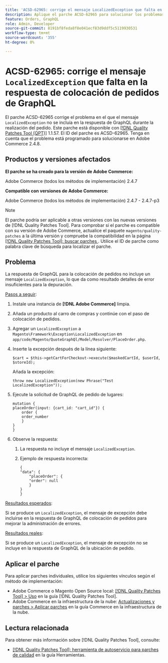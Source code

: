 ```yaml
---
title: 'ACSD-62965: corrige el mensaje LocalizedException que falta en la respuesta de colocación de pedidos de GraphQL'
description: Aplique el parche ACSD-62965 para solucionar los problemas de Adobe Commerce en los que el mensaje LocalizedException no se incluía en la respuesta de GraphQL durante la realización del pedido.
feature: Orders, GraphQL
role: Admin, Developer
source-git-commit: 8191bf8feda8f8e041ecf83d9ddf5c5119930531
workflow-type: tm+mt
source-wordcount: '355'
ht-degree: 0%

---
```


# ACSD-62965: corrige el mensaje `LocalizedException` que falta en la respuesta de colocación de pedidos de GraphQL

El parche ACSD-62965 corrige el problema en el que el mensaje `LocalizedException` no se incluía en la respuesta de GraphQL durante la realización del pedido. Este parche está disponible con [[!DNL Quality Patches Tool (QPT)]](/help/tools/quality-patches-tool/quality-patches-tool-to-self-serve-quality-patches.md) 1.1.57. El ID del parche es ACSD-62965. Tenga en cuenta que el problema está programado para solucionarse en Adobe Commerce 2.4.8.

## Productos y versiones afectados

**El parche se ha creado para la versión de Adobe Commerce:**

Adobe Commerce (todos los métodos de implementación) 2.4.7

**Compatible con versiones de Adobe Commerce:**

Adobe Commerce (todos los métodos de implementación) 2.4.7 - 2.4.7-p3

>[!NOTE]
>
>El parche podría ser aplicable a otras versiones con las nuevas versiones de [!DNL Quality Patches Tool]. Para comprobar si el parche es compatible con su versión de Adobe Commerce, actualice el paquete `magento/quality-patches` a la última versión y compruebe la compatibilidad en la página [[!DNL Quality Patches Tool]: buscar parches ](https://experienceleague.adobe.com/tools/commerce-quality-patches/index.html). Utilice el ID de parche como palabra clave de búsqueda para localizar el parche.

## Problema

La respuesta de GraphQL para la colocación de pedidos no incluye un mensaje `LocalizedException`, lo que da como resultado detalles de error insuficientes para la depuración.

<u>Pasos a seguir</u>:

1. Instale una instancia de **[!DNL Adobe Commerce]** limpia.
1. Añada un producto al carro de compras y continúe con el paso de colocación de pedidos.
1. Agregar un `LocalizedException` a `Magento\Framework\Exception\LocalizedException` en `app/code/Magento/QuoteGraphQl/Model/Resolver/PlaceOrder.php`.
1. Inserte la excepción después de la línea siguiente:

   ```
   $cart = $this->getCartForCheckout->execute($maskedCartId, $userId, $storeId);
   ```

   Añada la excepción:

   ```
   throw new LocalizedException(new Phrase("Test LocalizedException"));
   ```

1. Ejecute la solicitud de GraphQL de pedido de lugares:

   ```
   mutation {
   placeOrder(input: {cart_id: "cart_id"}) {
       order {
       order_number
       }
   }
   }
   ```

1. Observe la respuesta:
   1. La respuesta no incluye el mensaje `LocalizedException`.
   1. Ejemplo de respuesta incorrecta:

      ```
      {
      "data": {
          "placeOrder": {
          "order": null
          }
      }
      }
      ```

<u>Resultados esperados</u>:

Si se produce un `LocalizedException`, el mensaje de excepción debe incluirse en la respuesta de GraphQL de colocación de pedidos para mejorar la administración de errores.

<u>Resultados reales</u>:

Si se produce un `LocalizedException`, el mensaje de excepción no se incluye en la respuesta de GraphQL de la ubicación de pedido.

## Aplicar el parche

Para aplicar parches individuales, utilice los siguientes vínculos según el método de implementación:

* Adobe Commerce o Magento Open Source local: [[!DNL Quality Patches Tool] > Uso](/help/tools/quality-patches-tool/usage.md) en la guía [!DNL Quality Patches Tool].
* Adobe Commerce en la infraestructura de la nube: [Actualizaciones y parches > Aplicar parches](https://experienceleague.adobe.com/docs/commerce-cloud-service/user-guide/develop/upgrade/apply-patches.html) en la guía Commerce en la infraestructura de la nube.

## Lectura relacionada

Para obtener más información sobre [!DNL Quality Patches Tool], consulte:

* [[!DNL Quality Patches Tool]: herramienta de autoservicio para parches de calidad](/help/tools/quality-patches-tool/quality-patches-tool-to-self-serve-quality-patches.md) en la guía Herramientas.
